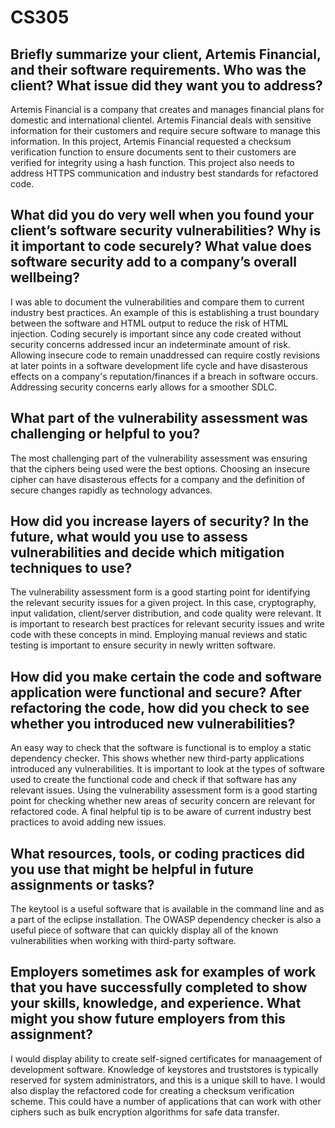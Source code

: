 # CS305

## Briefly summarize your client, Artemis Financial, and their software requirements. Who was the client? What issue did they want you to address?

  Artemis Financial is a company that creates and manages financial plans for domestic and international clientel. Artemis Financial deals with sensitive information for their customers and require secure software to manage this information. In this project, Artemis Financial requested a checksum verification function to ensure documents sent to their customers are verified for integrity using a hash function. This project also needs to address HTTPS communication and industry best standards for refactored code.
  
## What did you do very well when you found your client’s software security vulnerabilities? Why is it important to code securely? What value does software security add to a company’s overall wellbeing?

  I was able to document the vulnerabilities and compare them to current industry best practices. An example of this is establishing a trust boundary between the software and HTML output to reduce the risk of HTML injection. Coding securely is important since any code created without security concerns addressed incur an indeterminate amount of risk. Allowing insecure code to remain unaddressed can require costly revisions at later points in a software development life cycle and have disasterous effects on a company's reputation/finances if a breach in software occurs. Addressing security concerns early allows for a smoother SDLC.
  
## What part of the vulnerability assessment was challenging or helpful to you?

  The most challenging part of the vulnerability assessment was ensuring that the ciphers being used were the best options. Choosing an insecure cipher can have disasterous effects for a company and the definition of secure changes rapidly as technology advances.
  
## How did you increase layers of security? In the future, what would you use to assess vulnerabilities and decide which mitigation techniques to use?

  The vulnerability assessment form is a good starting point for identifying the relevant security issues for a given project. In this case, cryptography, input validation, client/server distribution, and code quality were relevant. It is important to research best practices for relevant security issues and write code with these concepts in mind. Employing manual reviews and static testing is important to ensure security in newly written software.
  
## How did you make certain the code and software application were functional and secure? After refactoring the code, how did you check to see whether you introduced new vulnerabilities?

 An easy way to check that the software is functional is to employ a static dependency checker. This shows whether new third-party applications introduced any vulnerabilities. It is important to look at the types of software used to create the functional code and check if that software has any relevant issues. Using the vulnerability assessment form is a good starting point for checking whether new areas of security concern are relevant for refactored code. A final helpful tip is to be aware of current industry best practices to avoid adding new issues.
  
## What resources, tools, or coding practices did you use that might be helpful in future assignments or tasks?

  The keytool is a useful software that is available in the command line and as a part of the eclipse installation. The OWASP dependency checker is also a useful piece of software that can quickly display all of the known vulnerabilities when working with third-party software.
  
## Employers sometimes ask for examples of work that you have successfully completed to show your skills, knowledge, and experience. What might you show future employers from this assignment?

  I would display ability to create self-signed certificates for manaagement of development software. Knowledge of keystores and truststores is typically reserved for system administrators, and this is a unique skill to have. I would also display the refactored code for creating a checksum verification scheme. This could have a number of applications that can work with other ciphers such as bulk encryption algorithms for safe data transfer.
  
